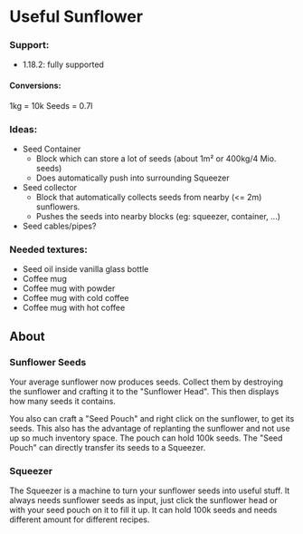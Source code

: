 # Useful Sunflower

### Support:

- 1.18.2: fully supported

#### Conversions:

1kg = 10k Seeds = 0.7l

### Ideas:

- Seed Container
  - Block which can store a lot of seeds (about 1m² or 400kg/4 Mio. seeds)
  - Does automatically push into surrounding Squeezer
- Seed collector
  - Block that automatically collects seeds from nearby (<= 2m) sunflowers.
  - Pushes the seeds into nearby blocks (eg: squeezer, container, ...)
- Seed cables/pipes?

### Needed textures:
- Seed oil inside vanilla glass bottle
- Coffee mug
- Coffee mug with powder
- Coffee mug with cold coffee
- Coffee mug with hot coffee

## About
### Sunflower Seeds
Your average sunflower now produces seeds.
Collect them by destroying the sunflower and crafting it to the "Sunflower Head".
This then displays how many seeds it contains.

You also can craft a "Seed Pouch" and right click on the sunflower, to get its seeds.
This also has the advantage of replanting the sunflower and not use up so much inventory space.
The pouch can hold 100k seeds.
The "Seed Pouch" can directly transfer its seeds to a Squeezer.

### Squeezer
The Squeezer is a machine to turn your sunflower seeds into useful stuff.
It always needs sunflower seeds as input, just click the sunflower head or with your seed pouch on it to fill it up.
It can hold 100k seeds and needs different amount for different recipes.